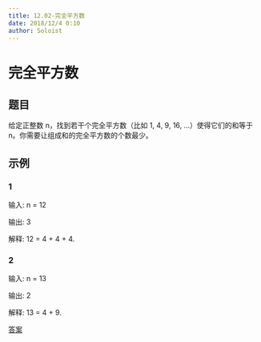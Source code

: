 ```yaml
---
title: 12.02-完全平方数
date: 2018/12/4 0:10
author: Soloist
---
```

    
# 完全平方数

## 题目

给定正整数 n，找到若干个完全平方数（比如 1, 4, 9, 16, ...）使得它们的和等于 n。你需要让组成和的完全平方数的个数最少。

## 示例

### 1


输入: n = 12

输出: 3

解释: 12 = 4 + 4 + 4.

### 2

输入: n = 13

输出: 2

解释: 13 = 4 + 9.

[答案](https://github.com/aSoloist/java-algorithm/blob/master/code/2018/12/02/Solution.java)